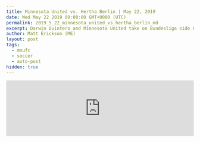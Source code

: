 ```yaml
---
title: Minnesota United vs. Hertha Berlin | May 22, 2019
date: Wed May 22 2019 00:00:00 GMT+0000 (UTC)
permalink: 2019_5_22_minnesota_united_vs_hertha_berlin_md
excerpt: Darwin Quintero and Minnesota United take on Bundesliga side Hertha Berlin in a mid-week friendly at Allianz Field.
author: Matt Erickson (ME)
layout: post
tags:
  - mnufc
  - soccer
  - auto-post
hidden: true
---
```

<div class='soccer-video-wrapper'>
    <iframe class='soccer-video' width='100%' height='auto' frameborder='0' allowfullscreen src="https://www.mnufc.com/iframe-video?brightcove_id=6040080777001&brightcove_player_id=default&brightcove_account_id=5534894110001"></iframe>
  </div>